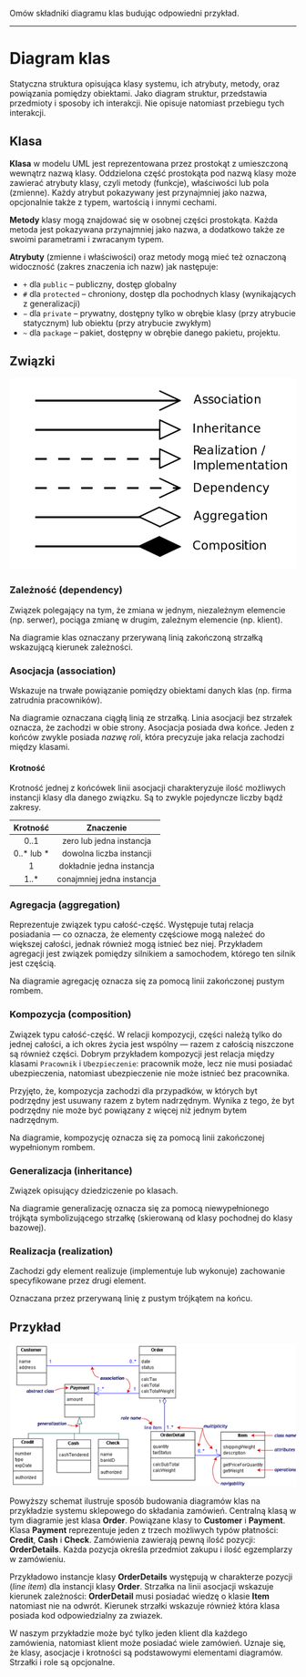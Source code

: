 

Omów składniki diagramu klas budując odpowiedni przykład.

---

# Diagram klas
Statyczna struktura opisująca klasy systemu, ich atrybuty, metody, oraz powiązania pomiędzy obiektami. Jako diagram struktur, przedstawia przedmioty i sposoby ich interakcji. Nie opisuje natomiast przebiegu tych interakcji.

## Klasa
**Klasa** w modelu UML jest reprezentowana przez prostokąt z umieszczoną wewnątrz nazwą klasy. Oddzielona część prostokąta pod nazwą klasy może zawierać atrybuty klasy, czyli metody (funkcje), właściwości lub pola (zmienne). Każdy atrybut pokazywany jest przynajmniej jako nazwa, opcjonalnie także z typem, wartością i innymi cechami.

**Metody** klasy mogą znajdować się w osobnej części prostokąta. Każda metoda jest pokazywana przynajmniej jako nazwa, a dodatkowo także ze swoimi parametrami i zwracanym typem.

**Atrybuty** (zmienne i właściwości) oraz metody mogą mieć też oznaczoną widoczność (zakres znaczenia ich nazw) jak następuje:

* `+` dla `public` – publiczny, dostęp globalny
* `#` dla `protected` – chroniony, dostęp dla pochodnych klasy (wynikających z generalizacji)
* `−` dla `private` – prywatny, dostępny tylko w obrębie klasy (przy atrybucie statycznym) lub obiektu (przy atrybucie zwykłym)
* `~` dla `package` – pakiet, dostępny w obrębie danego pakietu, projektu.

## Związki
![](../../resources/III.2.5-zwiazki.png)  

### Zależność (dependency)
Związek polegający na tym, że zmiana w jednym, niezależnym elemencie (np. serwer), pociąga zmianę w drugim, zależnym elemencie (np. klient).

Na diagramie klas oznaczany przerywaną linią zakończoną strzałką wskazującą kierunek zależności.

### Asocjacja (association)
Wskazuje na trwałe powiązanie pomiędzy obiektami danych klas (np. firma zatrudnia pracowników).

Na diagramie oznaczana ciągłą linią ze strzałką. Linia asocjacji bez strzałek oznacza, że zachodzi w obie strony. Asocjacja posiada dwa końce. Jeden z końców zwykle posiada *nazwę roli*, która precyzuje jaka relacja zachodzi między klasami.

#### Krotność
Krotność jednej z końcówek linii asocjacji charakteryzuje ilość możliwych instancji klasy dla danego związku. Są to zwykle pojedyncze liczby bądź zakresy.  

|   Krotność |          Znaczenie         |
|:----------:|:--------------------------:|
|    0..1    | zero lub jedna instancja   |
| 0..* lub * | dowolna liczba instancji   |
|     1      | dokładnie jedna instancja  |
|    1..*    | conajmniej jedna instancja |

### Agregacja (aggregation)
Reprezentuje związek typu całość-część. Występuje tutaj relacja posiadania — co oznacza, że elementy częściowe mogą należeć do większej całości, jednak również mogą istnieć bez niej. Przykładem agregacji jest związek pomiędzy silnikiem a samochodem, którego ten silnik jest częścią.

Na diagramie agregację oznacza się za pomocą linii zakończonej pustym rombem.

### Kompozycja (composition)
Związek typu całość-część. W relacji kompozycji, części należą tylko do jednej całości, a ich okres życia jest wspólny — razem z całością niszczone są również części. Dobrym przykładem kompozycji jest relacja między klasami `Pracownik` i `Ubezpieczenie`: pracownik może, lecz nie musi posiadać ubezpieczenia, natomiast ubezpieczenie nie może istnieć bez pracownika.

Przyjęto, że, kompozycja zachodzi dla przypadków, w których  byt podrzędny jest usuwany razem z bytem nadrzędnym. Wynika z tego, że byt podrzędny nie może być powiązany z więcej niż jednym bytem nadrzędnym.

Na diagramie, kompozycję oznacza się za pomocą linii zakończonej wypełnionym rombem.

### Generalizacja (inheritance)
Związek opisujący dziedziczenie po klasach.

Na diagramie generalizację oznacza się za pomocą niewypełnionego trójkąta symbolizującego strzałkę (skierowaną od klasy pochodnej do klasy bazowej).

### Realizacja (realization)
Zachodzi gdy element realizuje (implementuje lub wykonuje) zachowanie specyfikowane przez drugi element.

Oznaczana przez przerywaną linię z pustym trójkątem na końcu.

## Przykład
![Diagram Klas](../../resources/III.2.6-UML-Class1.gif)

Powyższy schemat ilustruje sposób budowania diagramów klas na przykładzie systemu sklepowego do składania zamówień. Centralną klasą w tym diagramie jest klasa __Order__. Powiązane klasy to __Customer__ i __Payment__. Klasa __Payment__ reprezentuje jeden z trzech możliwych typów płatności: __Credit__, __Cash__ i __Check__. Zamówienia zawierają pewną ilość pozycji: __OrderDetails__. Każda pozycja określa przedmiot zakupu i ilość egzemplarzy w zamówieniu.

Przykładowo instancje  klasy __OrderDetails__ występują w charakterze pozycji (_line item_) dla instancji klasy __Order__. Strzałka na linii asocjacji wskazuje kierunek zależności: __OrderDetail__ musi posiadać wiedzę o klasie __Item__ natomiast nie na odwrót. Kierunek strzałki wskazuje również która klasa posiada kod odpowiedzialny za zwiazek.

W naszym przykładzie może być tylko jeden klient dla każdego zamówienia, natomiast klient może posiadać wiele zamówień. Uznaje się, że klasy, asocjacje i krotności są podstawowymi elementami diagramów. Strzałki i role są opcjonalne.

